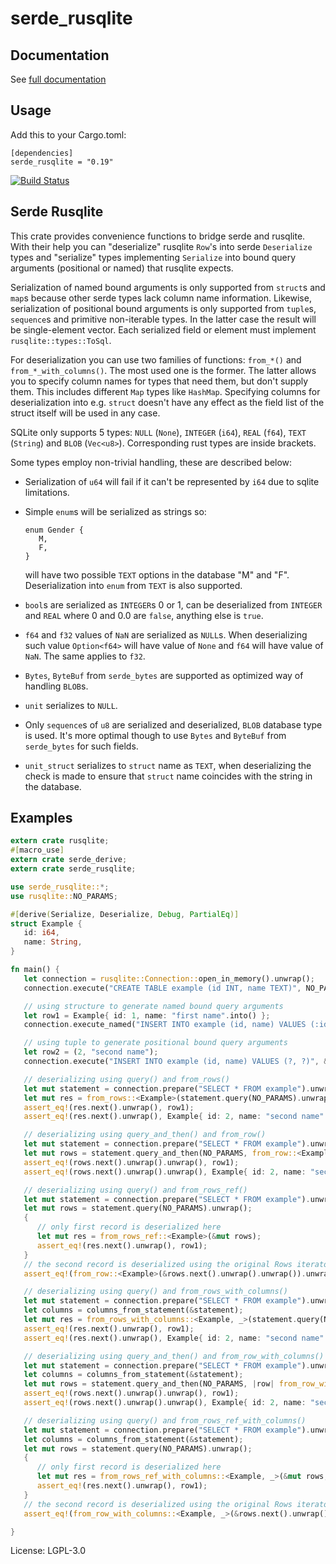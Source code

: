 # serde_rusqlite

## Documentation

See [full documentation](https://docs.rs/serde_rusqlite)

## Usage

Add this to your Cargo.toml:
```
[dependencies]
serde_rusqlite = "0.19"
```

[![Build Status](https://travis-ci.org/twistedfall/serde_rusqlite.svg?branch=master)](https://travis-ci.org/twistedfall/serde_rusqlite)

## Serde Rusqlite

This crate provides convenience functions to bridge serde and rusqlite. With their help
you can "deserialize" rusqlite `Row`'s into serde `Deserialize` types and "serialize" types
implementing `Serialize` into bound query arguments (positional or named) that rusqlite expects.

Serialization of named bound arguments is only supported from `struct`s and `map`s because other
serde types lack column name information. Likewise, serialization of positional bound arguments
is only supported from `tuple`s, `sequence`s and primitive non-iterable types. In the latter case
the result will be single-element vector. Each serialized field or element must implement
`rusqlite::types::ToSql`.

For deserialization you can use two families of functions: `from_*()` and `from_*_with_columns()`.
The most used one is the former. The latter allows you to specify column names for types that need
them, but don't supply them. This includes different `Map` types like `HashMap`. Specifying columns
for deserialization into e.g. `struct` doesn't have any effect as the field list of the struct itself
will be used in any case.

SQLite only supports 5 types: `NULL` (`None`), `INTEGER` (`i64`), `REAL` (`f64`), `TEXT` (`String`)
and `BLOB` (`Vec<u8>`). Corresponding rust types are inside brackets.

Some types employ non-trivial handling, these are described below:

* Serialization of `u64` will fail if it can't be represented by `i64` due to sqlite limitations.
* Simple `enum`s will be serialized as strings so:

  ```
  enum Gender {
     M,
     F,
  }
  ```

  will have two possible `TEXT` options in the database "M" and "F". Deserialization into `enum`
  from `TEXT` is also supported.
* `bool`s are serialized as `INTEGER`s 0 or 1, can be deserialized from `INTEGER` and `REAL` where
  0 and 0.0 are `false`, anything else is `true`.
* `f64` and `f32` values of `NaN` are serialized as `NULL`s. When deserializing such value `Option<f64>`
  will have value of `None` and `f64` will have value of `NaN`. The same applies to `f32`.
* `Bytes`, `ByteBuf` from `serde_bytes` are supported as optimized way of handling `BLOB`s.
* `unit` serializes to `NULL`.
* Only `sequence`s of `u8` are serialized and deserialized, `BLOB` database type is used. It's
  more optimal though to use `Bytes` and `ByteBuf` from `serde_bytes` for such fields.
* `unit_struct` serializes to `struct` name as `TEXT`, when deserializing the check is made to ensure
  that `struct` name coincides with the string in the database.

## Examples
```rust
extern crate rusqlite;
#[macro_use]
extern crate serde_derive;
extern crate serde_rusqlite;

use serde_rusqlite::*;
use rusqlite::NO_PARAMS;

#[derive(Serialize, Deserialize, Debug, PartialEq)]
struct Example {
   id: i64,
   name: String,
}

fn main() {
   let connection = rusqlite::Connection::open_in_memory().unwrap();
   connection.execute("CREATE TABLE example (id INT, name TEXT)", NO_PARAMS).unwrap();

   // using structure to generate named bound query arguments
   let row1 = Example{ id: 1, name: "first name".into() };
   connection.execute_named("INSERT INTO example (id, name) VALUES (:id, :name)", &to_params_named(&row1).unwrap().to_slice()).unwrap();

   // using tuple to generate positional bound query arguments
   let row2 = (2, "second name");
   connection.execute("INSERT INTO example (id, name) VALUES (?, ?)", &to_params(&row2).unwrap().to_slice()).unwrap();

   // deserializing using query() and from_rows()
   let mut statement = connection.prepare("SELECT * FROM example").unwrap();
   let mut res = from_rows::<Example>(statement.query(NO_PARAMS).unwrap());
   assert_eq!(res.next().unwrap(), row1);
   assert_eq!(res.next().unwrap(), Example{ id: 2, name: "second name".into() });

   // deserializing using query_and_then() and from_row()
   let mut statement = connection.prepare("SELECT * FROM example").unwrap();
   let mut rows = statement.query_and_then(NO_PARAMS, from_row::<Example>).unwrap();
   assert_eq!(rows.next().unwrap().unwrap(), row1);
   assert_eq!(rows.next().unwrap().unwrap(), Example{ id: 2, name: "second name".into() });

   // deserializing using query() and from_rows_ref()
   let mut statement = connection.prepare("SELECT * FROM example").unwrap();
   let mut rows = statement.query(NO_PARAMS).unwrap();
   {
      // only first record is deserialized here
      let mut res = from_rows_ref::<Example>(&mut rows);
      assert_eq!(res.next().unwrap(), row1);
   }
   // the second record is deserialized using the original Rows iterator
   assert_eq!(from_row::<Example>(&rows.next().unwrap().unwrap()).unwrap(), Example{ id: 2, name: "second name".into() });

   // deserializing using query() and from_rows_with_columns()
   let mut statement = connection.prepare("SELECT * FROM example").unwrap();
   let columns = columns_from_statement(&statement);
   let mut res = from_rows_with_columns::<Example, _>(statement.query(NO_PARAMS).unwrap(), &columns);
   assert_eq!(res.next().unwrap(), row1);
   assert_eq!(res.next().unwrap(), Example{ id: 2, name: "second name".into() });

   // deserializing using query_and_then() and from_row_with_columns()
   let mut statement = connection.prepare("SELECT * FROM example").unwrap();
   let columns = columns_from_statement(&statement);
   let mut rows = statement.query_and_then(NO_PARAMS, |row| from_row_with_columns::<Example, _>(row, &columns)).unwrap();
   assert_eq!(rows.next().unwrap().unwrap(), row1);
   assert_eq!(rows.next().unwrap().unwrap(), Example{ id: 2, name: "second name".into() });

   // deserializing using query() and from_rows_ref_with_columns()
   let mut statement = connection.prepare("SELECT * FROM example").unwrap();
   let columns = columns_from_statement(&statement);
   let mut rows = statement.query(NO_PARAMS).unwrap();
   {
      // only first record is deserialized here
      let mut res = from_rows_ref_with_columns::<Example, _>(&mut rows, &columns);
      assert_eq!(res.next().unwrap(), row1);
   }
   // the second record is deserialized using the original Rows iterator
   assert_eq!(from_row_with_columns::<Example, _>(&rows.next().unwrap().unwrap(), &columns).unwrap(), Example{ id: 2, name: "second name".into() });

}
```

License: LGPL-3.0
